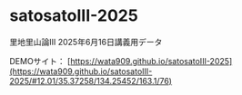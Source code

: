 # satosatoIII-2025
里地里山論III 2025年6月16日講義用データ

DEMOサイト： [https://wata909.github.io/satosatoIII-2025](https://wata909.github.io/satosatoIII-2025/#12.01/35.37258/134.25452/163.1/76)
